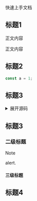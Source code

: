 快速上手文档

## 标题1

正文内容

正文内容
## 标题2

```js
const a = 1;
```
## 标题3

<details>
<summary>展开源码</summary>

``` js
const a = 1
import * as React from 'react';
import { AnimationGrow, Button } from '../../..';
```
</details>

## 标题3

### 二级标题

> [!NOTE]
> alert.
#### 三级标题

## 标题4